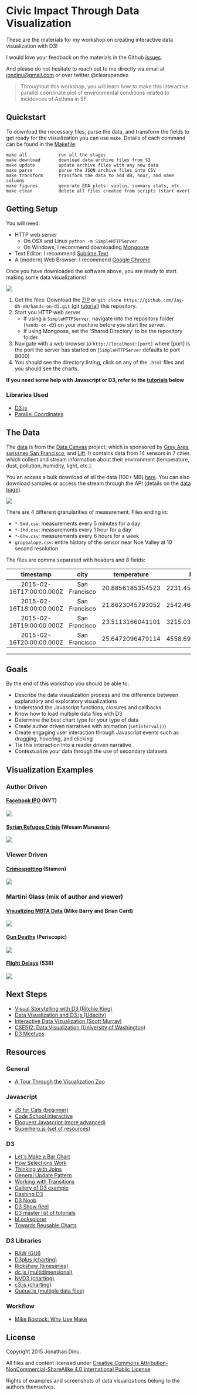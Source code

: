 # Civic Impact Through Data Visualization

These are the materials for my workshop on creating interactive data visualization with D3!

I would love your feedback on the materials in the Github [issues](https://github.com/Jay-Oh-eN/hands-on-d3/issues).

And please do not hesitate to reach out to me directly via email at jondinu@gmail.com or over twitter @clearspandex

> Throughout this workshop, you will learn how to make this interactive parallel coordinate plot of environmental conditions related to incidences of Asthma in SF.

## Quickstart

To download the necessary files, parse the data, and transform the fields to get ready for the visualization you can use `make`.  Details of each command can be found in the [Makefile](Makefile):

    make all            run all the stages
    make download       download data archive files from S3
    make update         update archive files with any new data
    make parse          parse the JSON archive files into CSV
    make transform      transform the data to add dB, hour, and name columns
    make figures        generate EDA plots: violin, summary stats, etc.
    make clean          delete all files created from scripts (start over)

## Getting Setup

You will need:

* HTTP web server
    * On OSX and Linux `python -m SimpleHTTPServer`
    * On Windows, I recommend downloading [Mongoose][mongoose]
* Text Editor: I recommend [Sublime Text][sublime]
* A (modern) Web Browser: I recommend [Google Chrome][chrome]

Once you have downloaded the software above, you are ready to start making some data visualizations!

![](http://media2.giphy.com/media/rOTGSPxvJJY7m/giphy.gif)

1. Get the files: Download the [ZIP][zip] or `git clone https://github.com/Jay-Oh-eN/hands-on-d3.git` (git [tutorial][gitit]) this repository.
2. Start you HTTP web server
    * If using a `SimpleHTTPServer`, navigate into the repository folder (`hands-on-d3`) on your machine before you start the server.
    * If using Mongoose, set the 'Shared Directory' to be the repository folder.
3. Navigate with a web browser to `http://localhost:[port]` where [port] is the port the server has started on (`SimpleHTTPServer` defaults to port 8000)
4. You should see the directory listing, click on any of the `.html` files and you should see the charts.

__If you need some help with Javascript or D3, refer to the [tutorials](#resources) below__

### Libraries Used
* [D3.js][d3]
* [Parallel Coordinates][parallel]

## The Data

The [data][data-canvas-map] is from the [Data Canvas][data-canvas] project, which is sponsored by [Gray Area][grayarea], [swissnex San Francisco][swiss], and [Lift][lift].  It contains data from 14 sensors in 7 cities which collect and stream information about their environment (temperature, dust, pollution, humidity, light, etc.).

You an access a bulk download of all the data (100+ MB) [here][dump].  You can also download samples or access the stream through the API (details on the [data page][data-canvas-data]).

![][data-canvas-img]

There are 4 different granularities of measurement. Files ending in:
* `*-5md.csv`: measurements every 5 minutes for a day
* `*-1hd.csv`: measurements every 1 hour for a day
* `*-6hw.csv`: measurements every 6 hours for a week
* `grapealope.csv`: entire history of the sensor near Noe Valley at 10 second resolution

The files are comma separated with headers and 8 fields:

timestamp|city|temperature|light|airquality_raw|sound|humidity|dust
:--:|:--:|:--:|:--:|:--:|:--:|:--:|:--:
2015-02-16T17:00:00.000Z|San Francisco|20.8856185354523|2231.45801048026|28.8458008730416|1674.71050009727|48.4880466992298|882.367404134883
2015-02-16T18:00:00.000Z|San Francisco|21.8623045793052|2542.46720508251|26.5113633058142|1652.25960948903|43.9341875396295|912.0280753969
2015-02-16T19:00:00.000Z|San Francisco|23.5113166041101|3215.03460441893|24.8987852323788|1690.5842506536|40.5058249680354|939.447105875158
2015-02-16T20:00:00.000Z|San Francisco|25.6472096479114|4558.69142401972|26.0867059045864|1704.29832357106|38.4312464272035|999.743066983922

<hr>

## Goals

By the end of this workshop you should be able to:

* Describe the data visualization process and the difference between explanatory and exploratory visualizations
* Understand the Javascript functions, closures and callbacks
* Know how to load multiple data files with D3
* Determine the best chart type for your type of data
* Create author driven narratives with animation (`setInterval()`)
* Create engaging user interaction through Javascript events such as dragging, hovering, and clicking
* Tie this interaction into a reader driven narrative
* Contextualize your data through the use of secondary datasets

## Visualization Examples

### Author Driven

#### [Facebook IPO][facebook] (NYT)

![][facebook_ipo_nyt]

#### [Syrian Refugee Crisis][syria] (Wesam Manassra)

![][syria-img]

### Viewer Driven

#### [Crimespotting][crimespotting] (Stamen)

![][crimespotting-screenshot]

### Martini Glass (mix of author and viewer)

#### [Visualizing MBTA Data][mbta] (Mike Barry and Brian Card)

![][mbta-img]

#### [Gun Deaths][guns] (Periscopic)

![][guns-img]

#### [Flight Delays][flights] (538)

![][flights-img]

## Next Steps
* [Visual Storytelling with D3 (Ritchie King)][ritchie]
* [Data Visualization and D3.js (Udacity)][udacity]
* [Interactive Data Vizualization (Scott Murray)][murray]
* [CSE512: Data Visualization (University of Washington)][uw-viz]
* [D3 Meetups][meetups]

## Resources

### General

* [A Tour Through the Visualization Zoo][zoo]

### Javascript
* [JS for Cats (beginner)][jscats]
* [Code School interactive][codeschool]
* [Eloquent Javascript (more advanced)][eloquent]
* [Superhero.js (set of resources)][supjs]

### D3
* [Let's Make a Bar Chart][barchart]
* [How Selections Work][selections]
* [Thinking with Joins][joins]
* [General Update Pattern][update]
* [Working with Transitions][transitions]
* [Gallery of D3 example][gallery]
* [Dashing D3][dashing]
* [D3 Noob][d3noob]
* [D3 Show Reel][showreel]
* [D3 master list of tutorials][tuts]
* [bl.ocksplorer][blocksplore]
* [Towards Reusable Charts][charts]

### D3 Libraries

* [RAW (GUI)][raw]
* [D3plus (charting)][d3plus]
* [Rickshaw (timeseries)][rickshaw]
* [dc.js (multidimensional)][dc.js]
* [NVD3 (charting)][nvd3]
* [c3.js (charting)][c3]
* [Queue.js (multiple data files)][queue]

### Workflow

* [Mike Bostock: Why Use Make][bostock-make]

## License

Copyright 2015 Jonathan Dinu.

All files and content licensed under [Creative Commons Attribution-NonCommercial-ShareAlike 4.0 International Public License](LICENSE)

Rights of examples and screenshots of data visualizations belong to the authors themselves.

<!-- links -->

[mongoose]: http://cesanta.com/mongoose.shtml
[sublime]: http://www.sublimetext.com/2
[chrome]: https://www.google.com/chrome/browser/desktop/
[zip]: https://github.com/Jay-Oh-eN/hands-on-d3/archive/master.zip
[gitit]: http://jlord.us/git-it/
[mongoose-config]: images/mongoose-config.png

[sf-asthma]: https://data.sfgov.org/Health-and-Social-Services/Climate-and-Health-Data/paqg-zyqx
[grayarea]: http://grayarea.org/
[swiss]: http://www.swissnexsanfrancisco.org/
[lift]: http://liftconference.com/lift15
[data-canvas-img]: images/data-canvas.png
[data-canvas]: http://datacanvas.org/
[data-canvas-map]: http://map.datacanvas.org/
[dump]: https://s3.amazonaws.com/localdata-export/datacanvas/full.zip
[data-canvas-data]: http://map.datacanvas.org/#!/data
[dictionary]: data/dictionary.pdf

[d3]: http://d3js.org/
[dimple]: http://dimplejs.org/
[moment]: http://momentjs.com/
[d3plus]: http://d3plus.org/
[rickshaw]: http://code.shutterstock.com/rickshaw/
[dc.js]: http://dc-js.github.io/dc.js/
[nvd3]: http://nvd3.org/
[c3]: http://c3js.org/
[raw]: http://app.raw.densitydesign.org/
[queue]: https://github.com/mbostock/queue
[parallel]: https://syntagmatic.github.io/parallel-coordinates/

[crimespotting]: http://sanfrancisco.crimespotting.org/#zoom=13&lon=-122.438&types=AA,Mu,Ro,SA,DP,Na,Al,Pr,Th,VT,Va,Bu,Ar&lat=37.760&hours=0-23&dtend=2014-02-28T23:59:59-07:00&dtstart=2014-02-21T23:59:59-07:00
[crimespotting-screenshot]: images/crimespotting-screenshot.png
[facebook]: http://www.nytimes.com/interactive/2012/05/17/business/dealbook/how-the-facebook-offering-compares.html
[facebook_ipo_nyt]: images/facebook_ipo_nyt.png
[mbta]: http://mbtaviz.github.io/
[mbta-img]: images/mbta-img.png
[guns]: http://guns.periscopic.com/
[guns-img]: images/periscopic.png
[syria]: http://visualizations.manassra.com/syria
[syria-img]: images/syria-img.png
[final-viz]: images/animated_line.png
[viz-ani]: images/viz-ani.gif
[flights]: http://fivethirtyeight.com/interactives/flights/
[flights-img]: images/flights.png

[udacity]: https://www.udacity.com/course/ud507
[uw-viz]: http://courses.cs.washington.edu/courses/cse512/14wi/
[murray]: http://chimera.labs.oreilly.com/books/1230000000345
[ritchie]: http://ritchiesking.com/book/
[jscats]: http://jsforcats.com/
[eloquent]: http://eloquentjavascript.net/
[supjs]: http://superherojs.com/
[codeschool]: https://www.codeschool.com/paths/javascript
[barchart]: http://bost.ocks.org/mike/bar/
[d3noob]: http://www.d3noob.org/
[dashing]: https://www.dashingd3js.com/
[showreel]: http://bl.ocks.org/mbostock/1256572
[gallery]: https://github.com/mbostock/d3/wiki/Gallery
[tuts]: https://github.com/mbostock/d3/wiki/Tutorials
[joins]: http://bost.ocks.org/mike/join/
[selections]: http://bost.ocks.org/mike/selection/
[update]: http://bl.ocks.org/mbostock/3808218
[blocksplore]: http://bl.ocksplorer.org/
[transitions]: http://bost.ocks.org/mike/transition/
[zoo]: http://homes.cs.washington.edu/~jheer/files/zoo/
[meetups]: http://d3-js.meetup.com/
[charts]: http://bost.ocks.org/mike/chart/

[bostock-make]: http://bost.ocks.org/mike/make/